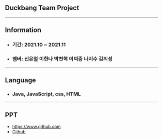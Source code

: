## Duckbang Team Project
  
***

## Information

* ### 기간: 2021.10 ~ 2021.11
* ### 멤버: 신은철 이한나 박천혁 이덕중 나지수 김의성

***

## Language

* ### Java, JavaScript, css, HTML

***

## PPT

* <https://www.github.com>
* [Github](https://www.github.com)



